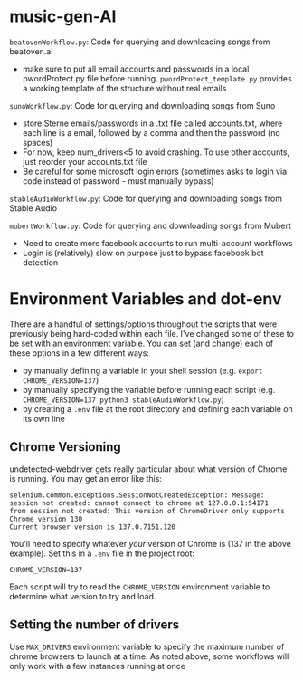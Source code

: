 # music-gen-AI

`beatovenWorkflow.py`: Code for querying and downloading songs from beatoven.ai
- make sure to put all email accounts and passwords in a local pwordProtect.py file before running. `pwordProtect_template.py` provides a working template of the structure without real emails

`sunoWorkflow.py`: Code for querying and downloading songs from Suno
- store Sterne emails/passwords in a .txt file called accounts.txt, where each line is a email, followed by a comma and then the password (no spaces)
- For now, keep num_drivers<5 to avoid crashing. To use other accounts, just reorder your accounts.txt file
- Be careful for some microsoft login errors (sometimes asks to login via code instead of password - must manually bypass)

`stableAudioWorkflow.py`: Code for querying and downloading songs from Stable Audio

`mubertWorkflow.py`: Code for querying and downloading songs from Mubert
- Need to create more facebook accounts to run multi-account workflows
- Login is (relatively) slow on purpose just to bypass facebook bot detection

# Environment Variables and dot-env

There are a handful of settings/options throughout the scripts that were previously being hard-coded within each file. I've changed some of these to be set with an environment variable. You can set (and change) each of these options in a few different ways:

- by manually defining a variable in your shell session (e.g. `export CHROME_VERSION=137`)
- by manually specifying the variable before running each script (e.g. `CHROME_VERSION=137 python3 stableAudioWorkflow.py`)
- by creating a `.env` file at the root directory and defining each variable on its own line

## Chrome Versioning

undetected-webdriver gets really particular about what version of Chrome is running. You may get an error like this: 

```
selenium.common.exceptions.SessionNotCreatedException: Message: session not created: cannot connect to chrome at 127.0.0.1:54171
from session not created: This version of ChromeDriver only supports Chrome version 130
Current browser version is 137.0.7151.120
```

You'll need to specify whatever _your_ version of Chrome is (137 in the above example). Set this in a `.env` file in the project root:

```
CHROME_VERSION=137
```

Each script will try to read the `CHROME_VERSION` environment variable to determine what version to try and load.

## Setting the number of drivers

Use `MAX_DRIVERS` environment variable to specify the maximum number of chrome browsers to launch at a time. As noted above, some workflows will only work with a few instances running at once